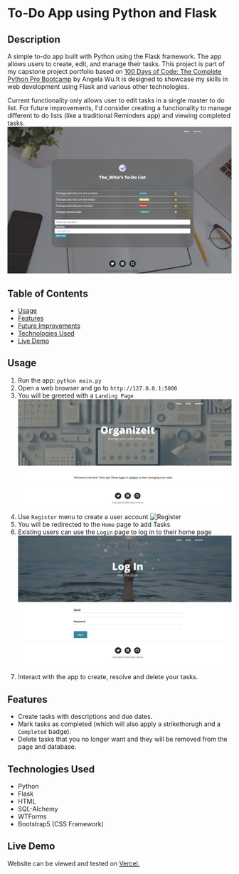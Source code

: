 # To-Do App using Python and Flask

## Description
A simple to-do app built with Python using the Flask framework. The app allows users to create, edit, and manage their tasks. This project is part of my capstone project portfolio based on [100 Days of Code: The Complete Python Pro Bootcamp](https://www.udemy.com/course/100-days-of-code/) by Angela Wu.It is designed to showcase my skills in web development using Flask and various other technologies.

Current functionality only allows user to edit tasks in a single master to do list. For future improvements, I'd consider creating a functionality to manage different to do lists (like a traditional Reminders app) and viewing completed tasks. 
![Current Version of the App](images/Home_Page.png)

## Table of Contents
- [Usage](#usage)
- [Features](#features)
- [Future Improvements](#future-improvements)
- [Technologies Used](#technologies-used)
- [Live Demo](#live-demo)


## Usage
1. Run the app: `python main.py`
2. Open a web browser and go to `http://127.0.0.1:5000`
3. You will be greeted with a `Landing Page`![Landing Page](images/Landing_Page.png)
4. Use `Register` menu to create a user account ![`Register`](images/Register_Page.png) 
5. You will be redirected to the `Home` page to add Tasks
6. Existing users can use the `Login` page to log in to their home page ![`Login`](images/Login_Page.png) 
7. Interact with the app to create, resolve and delete your tasks.

## Features
- Create tasks with descriptions and due dates.
- Mark tasks as completed (which will also apply a strikethorugh and a `Completed` badge).
- Delete tasks that you no longer want and they will be removed from the page and database.

## Technologies Used
- Python
- Flask
- HTML
- SQL-Alchemy
- WTForms
- Bootstrap5 (CSS Framework)

## Live Demo
Website can be viewed and tested on <a href='https://flask-to-do-app-kappa.vercel.app'>Vercel.</a>